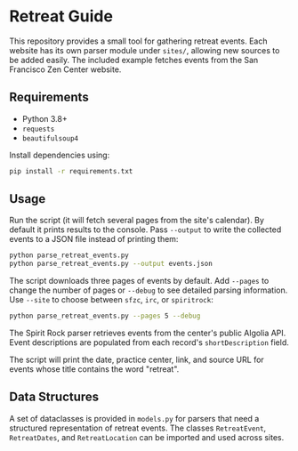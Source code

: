 # Retreat Guide

This repository provides a small tool for gathering retreat events.  Each website
has its own parser module under `sites/`, allowing new sources to be added
easily.  The included example fetches events from the San Francisco Zen Center
website.

## Requirements

- Python 3.8+
- `requests`
- `beautifulsoup4`

Install dependencies using:

```bash
pip install -r requirements.txt
```

## Usage

Run the script (it will fetch several pages from the site's calendar). By default
it prints results to the console.  Pass `--output` to write the collected events
to a JSON file instead of printing them:

```bash
python parse_retreat_events.py
python parse_retreat_events.py --output events.json
```

The script downloads three pages of events by default. Add `--pages` to change
the number of pages or `--debug` to see detailed parsing information. Use
`--site` to choose between `sfzc`, `irc`, or `spiritrock`:

```bash
python parse_retreat_events.py --pages 5 --debug
```

The Spirit Rock parser retrieves events from the center's public Algolia API.
Event descriptions are populated from each record's `shortDescription` field.

The script will print the date, practice center, link, and source URL for events
whose title contains the word "retreat".

## Data Structures

A set of dataclasses is provided in `models.py` for parsers that need a structured representation of retreat events.
The classes `RetreatEvent`, `RetreatDates`, and `RetreatLocation` can be imported and used across sites.

